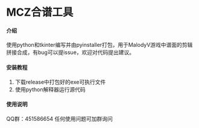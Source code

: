 # MCZ合谱工具

#### 介绍
使用python和tkinter编写并由pyinstaller打包，用于MalodyV游戏中谱面的剪辑拼接合成，有bug可以提issue，欢迎对代码提出建议。

#### 安装教程

1.  下载release中打包好的exe可执行文件
2.  使用python解释器运行源代码

#### 使用说明
QQ群：451586654
任何使用问题可加群询问
